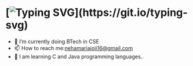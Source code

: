 # [![Typing SVG](https://readme-typing-svg.demolab.com/?lines=Hey+fellow+coders!+👩‍💻👩‍💻👨‍💻👨‍💻;I'm+Neha+Maria+Joji+,a+code+newbie+🙂🙂;)](https://git.io/typing-svg)

- 🌱 I’m currently doing BTech in CSE
- 📫 How to reach me:nehamariajoji16@gmail.com
- 📖 I am learning C and Java programming languages..

<!---
Nehamariaj/Nehamariaj is a ✨ special ✨ repository because its `README.md` (this file) appears on your GitHub profile.
You can click the Preview link to take a look at your changes.
--->
